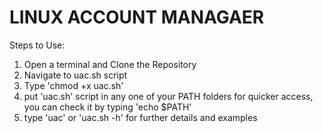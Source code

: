 # LINUX ACCOUNT MANAGAER

Steps to Use:
1. Open a terminal and Clone the Repository
2. Navigate to uac.sh script
3. Type 'chmod +x uac.sh'
4. put 'uac.sh' script in any one of your PATH folders for quicker access, you can check it by typing 'echo $PATH'
5. type 'uac' or 'uac.sh -h' for further details and examples
